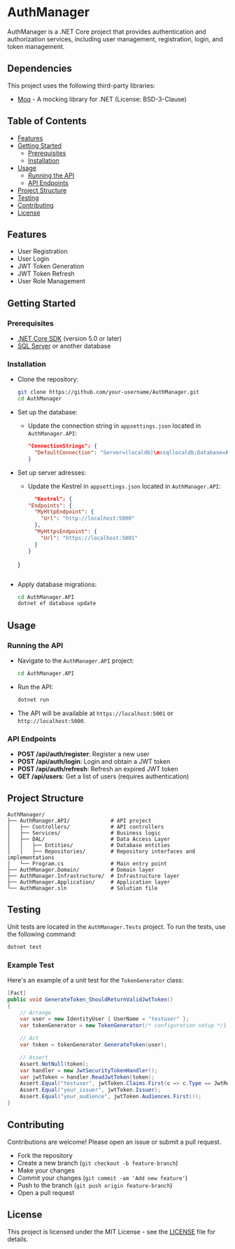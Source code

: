 # AuthManager

AuthManager is a .NET Core project that provides authentication and authorization services, including user management, registration, login, and token management.

## Dependencies

This project uses the following third-party libraries:

- [Moq](https://github.com/moq/moq) - A mocking library for .NET (License: BSD-3-Clause)

## Table of Contents

- [Features](#features)
- [Getting Started](#getting-started)
  - [Prerequisites](#prerequisites)
  - [Installation](#installation)
- [Usage](#usage)
  - [Running the API](#running-the-api)
  - [API Endpoints](#api-endpoints)
- [Project Structure](#project-structure)
- [Testing](#testing)
- [Contributing](#contributing)
- [License](#license)

## Features

- User Registration
- User Login
- JWT Token Generation
- JWT Token Refresh
- User Role Management

## Getting Started

### Prerequisites

- [.NET Core SDK](https://dotnet.microsoft.com/download) (version 5.0 or later)
- [SQL Server](https://www.microsoft.com/en-us/sql-server/sql-server-downloads) or another database

### Installation

- Clone the repository:
  ```bash
  git clone https://github.com/your-username/AuthManager.git
  cd AuthManager
  ```

- Set up the database:
  - Update the connection string in `appsettings.json` located in `AuthManager.API`:
    ```json
    "ConnectionStrings": {
      "DefaultConnection": "Server=(localdb)\mssqllocaldb;Database=AuthManagerDb;Trusted_Connection=True;MultipleActiveResultSets=true"
    }
    ```

- Set up server adresses:
  - Update the Kestrel in `appsettings.json` located in `AuthManager.API`:
    ```json
      "Kestrel": {
    "Endpoints": {
      "MyHttpEndpoint": {
        "Url": "http://localhost:5000"
      },
      "MyHttpsEndpoint": {
        "Url": "https://localhost:5001"
      }
    }
  }
    ```

- Apply database migrations:
  ```bash
  cd AuthManager.API
  dotnet ef database update
  ```

## Usage

### Running the API

- Navigate to the `AuthManager.API` project:
  ```bash
  cd AuthManager.API
  ```

- Run the API:
  ```bash
  dotnet run
  ```

- The API will be available at `https://localhost:5001` or `http://localhost:5000`.

### API Endpoints

- **POST /api/auth/register**: Register a new user
- **POST /api/auth/login**: Login and obtain a JWT token
- **POST /api/auth/refresh**: Refresh an expired JWT token
- **GET /api/users**: Get a list of users (requires authentication)

## Project Structure

```
AuthManager/
├── AuthManager.API/             # API project
│   ├── Controllers/             # API controllers
│   ├── Services/                # Business logic
│   ├── DAL/                     # Data Access Layer
│   │   ├── Entities/            # Database entities
│   │   ├── Repositories/        # Repository interfaces and implementations
│   └── Program.cs               # Main entry point
├── AuthManager.Domain/          # Domain layer
├── AuthManager.Infrastructure/  # Infrastructure layer
├── AuthManager.Application/     # Application layer
└── AuthManager.sln              # Solution file
```

## Testing

Unit tests are located in the `AuthManager.Tests` project. To run the tests, use the following command:

```bash
dotnet test
```

### Example Test

Here's an example of a unit test for the `TokenGenerator` class:

```csharp
[Fact]
public void GenerateToken_ShouldReturnValidJwtToken()
{
    // Arrange
    var user = new IdentityUser { UserName = "testuser" };
    var tokenGenerator = new TokenGenerator(/* configuration setup */);

    // Act
    var token = tokenGenerator.GenerateToken(user);

    // Assert
    Assert.NotNull(token);
    var handler = new JwtSecurityTokenHandler();
    var jwtToken = handler.ReadJwtToken(token);
    Assert.Equal("testuser", jwtToken.Claims.First(c => c.Type == JwtRegisteredClaimNames.Sub).Value);
    Assert.Equal("your_issuer", jwtToken.Issuer);
    Assert.Equal("your_audience", jwtToken.Audiences.First());
}
```

## Contributing

Contributions are welcome! Please open an issue or submit a pull request.

- Fork the repository
- Create a new branch (`git checkout -b feature-branch`)
- Make your changes
- Commit your changes (`git commit -am 'Add new feature'`)
- Push to the branch (`git push origin feature-branch`)
- Open a pull request

## License

This project is licensed under the MIT License - see the [LICENSE](LICENSE) file for details.
